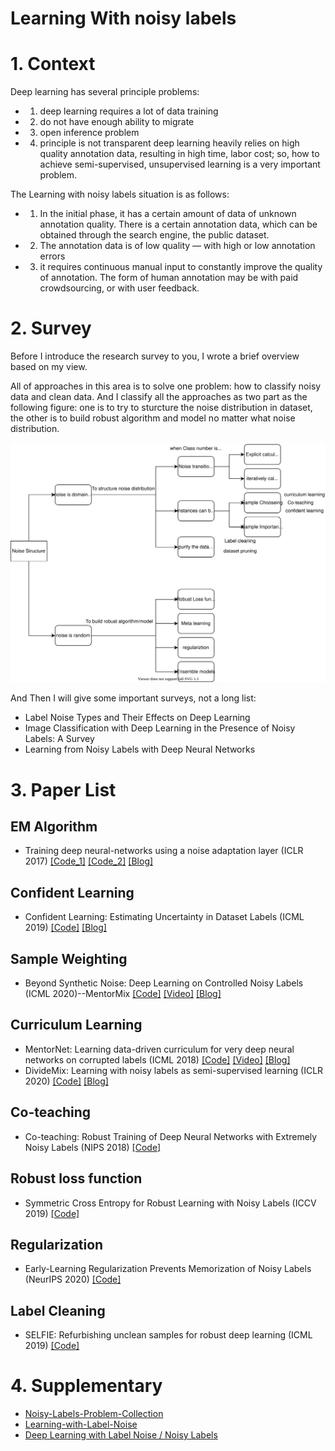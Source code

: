 # Learning With noisy labels

# 1. Context
Deep learning has several principle problems: 
- 1) deep learning requires a lot of data training 
- 2) do not have enough ability to migrate 
- 3) open inference problem 
- 4) principle is not transparent deep learning heavily relies on high quality annotation data, resulting in high time, labor cost; 
so, how to achieve semi-supervised, unsupervised learning is a very important problem.

The Learning with noisy labels situation is as follows:

- 1) In the initial phase, it has a certain amount of data of unknown annotation quality. There is a certain annotation data, which can be obtained through the search engine, the public dataset.
- 2) The annotation data is of low quality — with high or low annotation errors
- 3) it requires continuous manual input to constantly improve the quality of annotation. The form of human annotation may be with paid crowdsourcing, or with user feedback.

# 2. Survey
Before I introduce the research survey to you, I wrote a brief overview based on my view.

All of approaches in this area is to solve one problem: how to classify noisy data and clean data. And I classify all the approaches as two part as the following figure: one is to try to sturcture the noise distribution in dataset, the other is to build robust algorithm and model no matter what noise distribution. 

<img src="structure.svg"></img>

And Then I will give some important surveys, not a long list:
- Label Noise Types and Their Effects on Deep Learning
- Image Classification with Deep Learning in the Presence of Noisy Labels: A Survey
- Learning from Noisy Labels with Deep Neural Networks

# 3. Paper List
## EM Algorithm
- Training deep neural-networks using a noise adaptation layer (ICLR 2017) [[Code_1]](https://github.com/udibr/noisy_labels) [[Code_2]](https://github.com/Billy1900/Noise-Adaption-Layer) [[Blog]](https://blog.csdn.net/weixin_42051034/article/details/106809500)

## Confident Learning
- Confident Learning: Estimating Uncertainty in Dataset Labels (ICML 2019) [[Code]](https://github.com/cgnorthcutt/cleanlab) [[Blog]](https://l7.curtisnorthcutt.com/confident-learning)

## Sample Weighting
- Beyond Synthetic Noise: Deep Learning on Controlled Noisy Labels (ICML 2020)--MentorMix [[Code]](http://www.lujiang.info/cnlw.html) [[Video]](https://www.youtube.com/watch?v=xcPyu_N-mEU) [[Blog]](https://zhuanlan.zhihu.com/p/195637841)

## Curriculum Learning
- MentorNet: Learning data-driven curriculum for very deep neural networks on corrupted labels (ICML 2018) [[Code]](https://github.com/google/mentornet) [[Video]](https://vimeo.com/287807927) [[Blog]](https://blog.csdn.net/qq_25011449/article/details/81560353)
- DivideMix: Learning with noisy labels as semi-supervised learning (ICLR 2020) [[Code]]( https://github.com/LiJunnan1992/DivideMix) [[Blog]](https://zhuanlan.zhihu.com/p/174803527)

## Co-teaching
- Co-teaching: Robust Training of Deep Neural Networks with Extremely Noisy Labels (NIPS 2018) [[Code]](https://github.com/bhanML/Co-teaching?utm_source=catalyzex.com)

## Robust loss function
- Symmetric Cross Entropy for Robust Learning with Noisy Labels (ICCV 2019) [[Code]](https://github.com/xingjunm/dimensionality-driven-learning)

## Regularization
- Early-Learning Regularization Prevents Memorization of Noisy Labels (NeurIPS 2020) [[Code]](https://github.com/shengliu66/ELR)

## Label Cleaning
- SELFIE: Refurbishing unclean samples for robust deep learning (ICML 2019) [[Code]](https://github.com/kaist-dmlab/SELFIE)

# 4. Supplementary
- [Noisy-Labels-Problem-Collection](https://github.com/GuokaiLiu/Noisy-Labels-Problem-Collection)
- [Learning-with-Label-Noise](https://github.com/subeeshvasu/Awesome-Learning-with-Label-Noise#github)
- [Deep Learning with Label Noise / Noisy Labels](https://github.com/gorkemalgan/deep_learning_with_noisy_labels_literature)